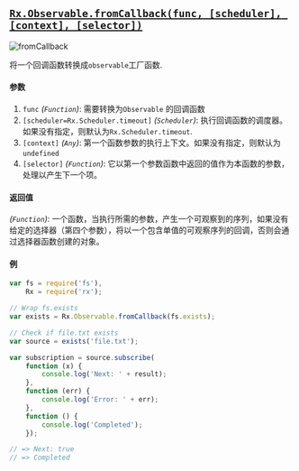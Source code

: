 ## [`Rx.Observable.fromCallback(func, [scheduler], [context], [selector])`](https://github.com/Reactive-Extensions/RxJS/blob/master/src/core/linq/observable/fromcallback.js)

![fromCallback](http://reactivex.io/documentation/operators/images/fromCallback.png)

将一个回调函数转换成`observable`工厂函数.

#### 参数
1. `func` *(`Function`)*: 需要转换为`Observable` 的回调函数
2. `[scheduler=Rx.Scheduler.timeout]` *(`Scheduler`)*: 执行回调函数的调度器。如果没有指定，则默认为`Rx.Scheduler.timeout`.
3. `[context]` *(`Any`)*: 第一个函数参数的执行上下文。如果没有指定，则默认为 `undefined`
4. `[selector]` *(`Function`)*: 它以第一个参数函数中返回的值作为本函数的参数，处理以产生下一个项。

#### 返回值
*(`Function`)*: 一个函数，当执行所需的参数，产生一个可观察到的序列，如果没有给定的选择器（第四个参数），将以一个包含单值的可观察序列的回调，否则会通过选择器函数创建的对象。

#### 例
```js
var fs = require('fs'),
    Rx = require('rx');

// Wrap fs.exists
var exists = Rx.Observable.fromCallback(fs.exists);

// Check if file.txt exists
var source = exists('file.txt');

var subscription = source.subscribe(
    function (x) {
        console.log('Next: ' + result);
    },
    function (err) {
        console.log('Error: ' + err);   
    },
    function () {
        console.log('Completed');   
    });

// => Next: true
// => Completed
```
